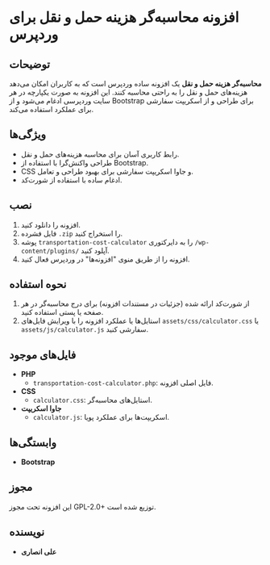 # افزونه محاسبه‌گر هزینه حمل و نقل برای وردپرس

## توضیحات
**محاسبه‌گر هزینه حمل و نقل** یک افزونه ساده وردپرس است که به کاربران امکان می‌دهد هزینه‌های حمل و نقل را به راحتی محاسبه کنند. این افزونه به صورت یکپارچه در هر سایت وردپرسی ادغام می‌شود و از Bootstrap برای طراحی و از اسکریپت سفارشی برای عملکرد استفاده می‌کند.

## ویژگی‌ها
- رابط کاربری آسان برای محاسبه هزینه‌های حمل و نقل.
- طراحی واکنش‌گرا با استفاده از Bootstrap.
- CSS و جاوا اسکریپت سفارشی برای بهبود طراحی و تعامل.
- ادغام ساده با استفاده از شورت‌کد.

## نصب
1. افزونه را دانلود کنید.
2. فایل فشرده `.zip` را استخراج کنید.
3. پوشه `transportation-cost-calculator` را به دایرکتوری `/wp-content/plugins/` آپلود کنید.
4. افزونه را از طریق منوی "افزونه‌ها" در وردپرس فعال کنید.

## نحوه استفاده
1. از شورت‌کد ارائه شده (جزئیات در مستندات افزونه) برای درج محاسبه‌گر در هر صفحه یا پستی استفاده کنید.
2. استایل‌ها یا عملکرد افزونه را با ویرایش فایل‌های `assets/css/calculator.css` یا `assets/js/calculator.js` سفارشی کنید.

## فایل‌های موجود
- **PHP**
  - `transportation-cost-calculator.php`: فایل اصلی افزونه.
- **CSS**
  - `calculator.css`: استایل‌های محاسبه‌گر.
- **جاوا اسکریپت**
  - `calculator.js`: اسکریپت‌ها برای عملکرد پویا.

## وابستگی‌ها
- **Bootstrap**

## مجوز
این افزونه تحت مجوز GPL-2.0+ توزیع شده است.

## نویسنده
- **علی انصاری**
